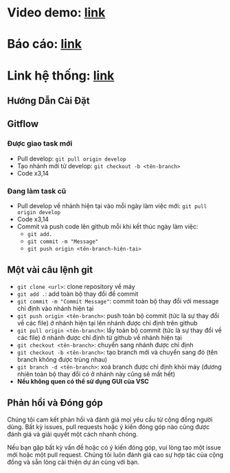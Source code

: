 # Video demo: [link](https://youtu.be/6ODeQfSVcok)
# Báo cáo: [link](https://drive.google.com/file/d/1g9XpeJO1sbL2Br0xPcMpLOP1NAKDS65-/view?usp=sharing)
# Link hệ thống: [link](http://52.62.128.172:2004/)

## Hướng Dẫn Cài Đặt

## Gitflow
### Được giao task mới
- Pull develop: `git pull origin develop`
- Tạo nhánh mới từ develop: `git checkout -b <tên-branch>`
- Code x3,14
### Đang làm task cũ
- Pull develop về nhánh hiện tại vào mỗi ngày làm việc mới: `git pull origin develop`
- Code x3,14
- Commit và push code lên github mỗi khi kết thúc ngày làm việc:
  - `git add.`
  - `git commit -m "Message"`
  - `git push origin <tên-branch-hiện-tại>`

## Một vài câu lệnh git
- `git clone <url>`: clone repository về máy
- `git add .`: add toàn bộ thay đổi để commit
- `git commit -m "Commit Message"`: commit toàn bộ thay đổi với message chỉ định vào nhánh hiện tại
- `git push origin <tên-branch>`: push toàn bộ commit (tức là sự thay đổi về các file) ở nhánh hiện tại lên nhánh được chỉ định trên github
- `git pull origin <tên-branch>`: lấy toàn bộ commit (tức là sự thay đổi về các file) ở nhánh được chỉ định từ github về nhánh hiện tại
- `git checkout <tên-branch>`: chuyển sang nhánh được chỉ định
- `git checkout -b <tên-branch>`: tạo branch mới và chuyển sang đó (tên branch không được trùng nhau)
- `git branch -d <tên-branch>`: xoá branch được chỉ định khỏi máy (đương nhiên toàn bộ thay đổi có ở nhánh này cũng sẽ mất hết)
- **Nếu không quen có thể sử dụng GUI của VSC**

## Phản hồi và Đóng góp

Chúng tôi cam kết phản hồi và đánh giá mọi yêu cầu từ cộng đồng người dùng. Bất kỳ issues, pull requests hoặc ý kiến đóng góp nào cũng được đánh giá và giải quyết một cách nhanh chóng.

Nếu bạn gặp bất kỳ vấn đề hoặc có ý kiến đóng góp, vui lòng tạo một issue mới hoặc một pull request. Chúng tôi luôn đánh giá cao sự hợp tác của cộng đồng và sẵn lòng cải thiện dự án cùng với bạn.
